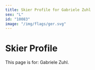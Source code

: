 ```yaml
---
title: Skier Profile for Gabriele Zuhl
sex: "L"
id: "10083"
image: "/img/flags/ger.svg" 
---
```


# Skier Profile

This page is for: Gabriele Zuhl.
    